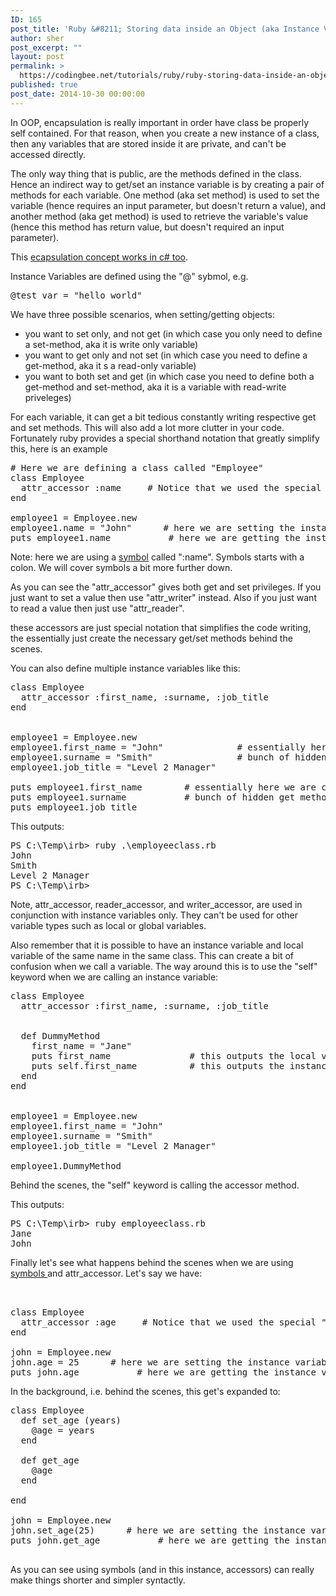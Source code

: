 ```yaml
---
ID: 165
post_title: 'Ruby &#8211; Storing data inside an Object (aka Instance Variables)'
author: sher
post_excerpt: ""
layout: post
permalink: >
  https://codingbee.net/tutorials/ruby/ruby-storing-data-inside-an-object-aka-instance-variables
published: true
post_date: 2014-10-30 00:00:00
---
```

In OOP, encapsulation is really important in order have class be properly self contained. For that reason, when you create a new instance of a class, then any variables that are stored inside it are private, and can't be accessed directly. 

The only way thing that is public, are the methods defined in the class. Hence an indirect way to get/set an instance variable is by creating a pair of methods for each variable. One method (aka set method) is used to set the variable (hence requires an input parameter, but doesn't return a value), and another method (aka get method) is used to retrieve the variable's value (hence this method has return value, but doesn't required an input parameter).

This <a href="http://codingbee.net/tutorials/c/c-storing-data-inside-objects-using-properties/">ecapsulation concept works in c# too</a>. 

Instance Variables are defined using the "@" sybmol, e.g.

<pre>
@test_var = "hello world"
</pre>

We have three possible scenarios, when setting/getting objects:
- you want to set only, and not get (in which case you only need to define a set-method, aka it is write only variable)
- you want to get only and not set (in which case you need to define a get-method, aka it s a read-only variable)
- you want to both set and get (in which case you need to define both a get-method and set-method, aka it is a variable with read-write priveleges)

For each variable, it can get a bit tedious constantly writing respective get and set methods. This will also add a lot more clutter in your code. Fortunately ruby provides a special shorthand notation that greatly simplify this, here is an example

<pre>
# Here we are defining a class called "Employee"
class Employee
  attr_accessor :name     # Notice that we used the special "attr_accessor"  
end

employee1 = Employee.new
employee1.name = "John"      # here we are setting the instance variable
puts employee1.name           # here we are getting the instance variable
</pre>

Note: here we are using a <a href="http://codingbee.net/tutorials/ruby/ruby-symbols/" title="Ruby - Symbols">symbol</a> called ":name". Symbols starts with a colon. We will cover symbols a bit more further down. 

As you can see the "attr_accessor" gives both get and set privileges. If you just want to set a value then use "attr_writer" instead. Also if you just want to read a value then just use "attr_reader". 

these accessors are just special notation that simplifies the code writing, the essentially just create the necessary get/set methods behind the scenes. 


You can also define multiple instance variables like this:


<pre>
class Employee
  attr_accessor :first_name, :surname, :job_title
end


employee1 = Employee.new
employee1.first_name = "John"              # essentially here we are calling a 
employee1.surname = "Smith"                # bunch of hidden set methods. 
employee1.job_title = "Level 2 Manager" 

puts employee1.first_name        # essentially here we are calling a 
puts employee1.surname           # bunch of hidden get methods. 
puts employee1.job_title 
</pre> 

This outputs:

<pre>
PS C:\Temp\irb> ruby .\employeeclass.rb
John
Smith
Level 2 Manager
PS C:\Temp\irb>
</pre>
 
Note, attr_accessor, reader_accessor, and writer_accessor, are used in conjunction with instance variables only. They can't be used for other variable types such as local or global variables. 

Also remember that it is possible to have an instance variable and local variable of the same name in the same class. This can create a bit of confusion when we call a variable. The way around this is to use the "self" keyword when we are calling an instance variable:


<pre>
class Employee
  attr_accessor :first_name, :surname, :job_title
  

  def DummyMethod
    first_name = "Jane"                
    puts first_name               # this outputs the local variable. 
    puts self.first_name          # this outputs the instance variable. 
  end
end


employee1 = Employee.new
employee1.first_name = "John"
employee1.surname = "Smith"
employee1.job_title = "Level 2 Manager" 

employee1.DummyMethod
</pre>

Behind the scenes, the "self" keyword is calling the accessor method. 

This outputs:

<pre>
PS C:\Temp\irb> ruby employeeclass.rb
Jane
John
</pre>


Finally let's see what happens behind the scenes when we are using <a href="http://codingbee.net/tutorials/ruby/ruby-symbols/" title="Ruby - Symbols">symbols </a>and attr_accessor.  Let's say we have:

<pre>


class Employee
  attr_accessor :age     # Notice that we used the special "attr_accessor"  
end

john = Employee.new
john.age = 25      # here we are setting the instance variable
puts john.age           # here we are getting the instance variable
</pre>

In the background, i.e. behind the scenes, this get's expanded to:

<pre>
class Employee
  def set_age (years)
    @age = years
  end

  def get_age
    @age
  end

end

john = Employee.new
john.set_age(25)      # here we are setting the instance variable
puts john.get_age           # here we are getting the instance variable

</pre>

As you can see using symbols (and in this instance, accessors) can really make things shorter and simpler syntactly.